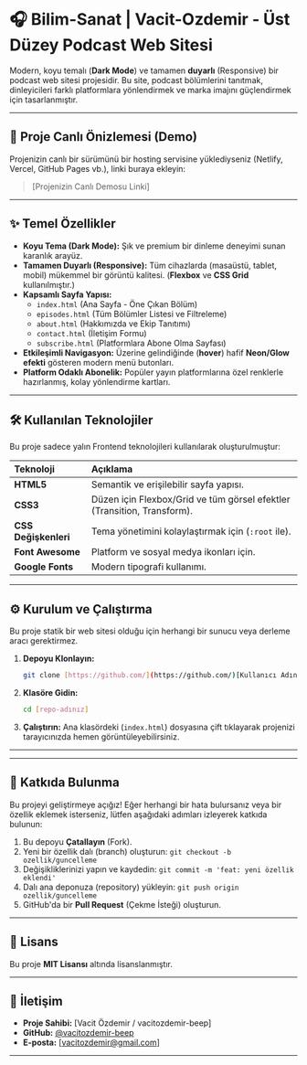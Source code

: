 # 🎧 Bilim-Sanat | Vacit-Ozdemir - Üst Düzey Podcast Web Sitesi

Modern, koyu temalı (**Dark Mode**) ve tamamen **duyarlı** (Responsive) bir podcast web sitesi projesidir. Bu site, podcast bölümlerini tanıtmak, dinleyicileri farklı platformlara yönlendirmek ve marka imajını güçlendirmek için tasarlanmıştır.

---

## 🚀 Proje Canlı Önizlemesi (Demo)

Projenizin canlı bir sürümünü bir hosting servisine yüklediyseniz (Netlify, Vercel, GitHub Pages vb.), linki buraya ekleyin:

> [Projenizin Canlı Demosu Linki]

---

## ✨ Temel Özellikler

* **Koyu Tema (Dark Mode):** Şık ve premium bir dinleme deneyimi sunan karanlık arayüz.
* **Tamamen Duyarlı (Responsive):** Tüm cihazlarda (masaüstü, tablet, mobil) mükemmel bir görüntü kalitesi. (**Flexbox** ve **CSS Grid** kullanılmıştır.)
* **Kapsamlı Sayfa Yapısı:**
    * `index.html` (Ana Sayfa - Öne Çıkan Bölüm)
    * `episodes.html` (Tüm Bölümler Listesi ve Filtreleme)
    * `about.html` (Hakkımızda ve Ekip Tanıtımı)
    * `contact.html` (İletişim Formu)
    * `subscribe.html` (Platformlara Abone Olma Sayfası)
* **Etkileşimli Navigasyon:** Üzerine gelindiğinde (**hover**) hafif **Neon/Glow efekti** gösteren modern menü butonları.
* **Platform Odaklı Abonelik:** Popüler yayın platformlarına özel renklerle hazırlanmış, kolay yönlendirme kartları.

---

## 🛠️ Kullanılan Teknolojiler

Bu proje sadece yalın Frontend teknolojileri kullanılarak oluşturulmuştur:

| Teknoloji | Açıklama |
| :--- | :--- |
| **HTML5** | Semantik ve erişilebilir sayfa yapısı. |
| **CSS3** | Düzen için Flexbox/Grid ve tüm görsel efektler (Transition, Transform). |
| **CSS Değişkenleri** | Tema yönetimini kolaylaştırmak için (`:root` ile). |
| **Font Awesome** | Platform ve sosyal medya ikonları için. |
| **Google Fonts** | Modern tipografi kullanımı. |

---

## ⚙️ Kurulum ve Çalıştırma

Bu proje statik bir web sitesi olduğu için herhangi bir sunucu veya derleme aracı gerektirmez.

1.  **Depoyu Klonlayın:**
    ```bash
    git clone [https://github.com/](https://github.com/)[Kullanıcı Adınız]/[Repo Adınız].git
    ```
2.  **Klasöre Gidin:**
    ```bash
    cd [repo-adınız]
    ```
3.  **Çalıştırın:**
    Ana klasördeki (`index.html`) dosyasına çift tıklayarak projenizi tarayıcınızda hemen görüntüleyebilirsiniz.

---

---

## 🤝 Katkıda Bulunma

Bu projeyi geliştirmeye açığız! Eğer herhangi bir hata bulursanız veya bir özellik eklemek isterseniz, lütfen aşağıdaki adımları izleyerek katkıda bulunun:

1.  Bu depoyu **Çatallayın** (Fork).
2.  Yeni bir özellik dalı (branch) oluşturun: `git checkout -b ozellik/guncelleme`
3.  Değişikliklerinizi yapın ve kaydedin: `git commit -m 'feat: yeni özellik eklendi'`
4.  Dalı ana deponuza (repository) yükleyin: `git push origin ozellik/guncelleme`
5.  GitHub'da bir **Pull Request** (Çekme İsteği) oluşturun.

---

## 📝 Lisans

Bu proje **MIT Lisansı** altında lisanslanmıştır.

---

## 👤 İletişim

* **Proje Sahibi:** [Vacit Özdemir / vacitozdemir-beep]
* **GitHub:** [@vacitozdemir-beep](https://github.com/vacitozdemir-beep)
* **E-posta:** [vacitozdemir@gmail.com]

---

